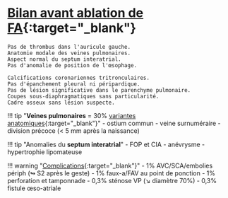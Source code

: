 # [Bilan avant ablation de FA](https://www.sficv.com/sites/www.sficv.com/files/2023-09/CR-Ablation-FA-20092018.pdf){:target="_blank"}

```
Pas de thrombus dans l'auricule gauche.
Anatomie modale des veines pulmonaires.
Aspect normal du septum interatrial.
Pas d'anomalie de position de l'œsophage.

Calcifications coronariennes tritronculaires.
Pas d'épanchement pleural ni péripardique.
Pas de lésion significative dans le parenchyme pulmonaire.
Coupes sous-diaphragmatiques sans particularité.
Cadre osseux sans lésion suspecte.
```

!!! tip "**Veines pulmonaires** = 30% [variantes anatomiques](https://www.researchgate.net/figure/Modified-diagram-of-pulmonary-venous-origin-category-by-Marom-et-al-1-BSRLL-basilar_fig1_230834461){:target="_blank"}"
    - ostium commun
    - veine surnuméraire
    - division précoce (< 5 mm après la naissance)

!!! tip "Anomalies du **septum interatrial**"
    - FOP et CIA
    - anévrysme
    - hypertrophie lipomateuse

!!! warning "[Complications](https://dumas.ccsd.cnrs.fr/dumas-01215461v1/file/Med_spe_2015_Jacquin.pdf){:target="_blank"}"
    - 1% AVC/SCA/embolies périph (↬ S2 après le geste)
    - 1% faux-a/FAV au point de ponction
    - 1% perforation et tamponnade
    - 0,3% sténose VP (↘ diamètre 70%)
    - 0,3% fistule œso-atriale